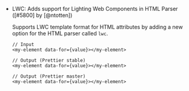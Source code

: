 - LWC: Adds support for Lighting Web Components in HTML Parser ([#5800] by [@ntotten])

  Supports LWC template format for HTML attributes by adding a new option for the HTML parser called `lwc`.

  ```
  // Input
  <my-element data-for={value}></my-element>

  // Output (Prettier stable)
  <my-element data-for={value}></my-element>

  // Output (Prettier master)
  <my-element data-for={value}></my-element>
  ```
